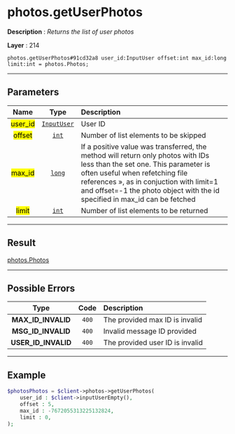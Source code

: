 # photos.getUserPhotos

**Description** : *Returns the list of user photos*

**Layer** : 214

```tl
photos.getUserPhotos#91cd32a8 user_id:InputUser offset:int max_id:long limit:int = photos.Photos;
```

---

## Parameters

| Name | Type | Description |
| :---: | :---: | :--- |
| <mark>user_id</mark> | [`InputUser`](type/InputUser) | User ID |
| <mark>offset</mark> | [`int`](type/int) | Number of list elements to be skipped |
| <mark>max_id</mark> | [`long`](type/long) | If a positive value was transferred, the method will return only photos with IDs less than the set one. This parameter is often useful when refetching file references », as in conjuction with limit=1 and offset=-1 the photo object with the id specified in max_id can be fetched |
| <mark>limit</mark> | [`int`](type/int) | Number of list elements to be returned |

---

## Result

[photos.Photos](type/photos.Photos)

---

## Possible Errors

| Type | Code | Description |
| :---: | :---: | :--- |
| **MAX_ID_INVALID** | `400` | The provided max ID is invalid |
| **MSG_ID_INVALID** | `400` | Invalid message ID provided |
| **USER_ID_INVALID** | `400` | The provided user ID is invalid |

---

## Example

```php
$photosPhotos = $client->photos->getUserPhotos(
	user_id : $client->inputUserEmpty(),
	offset : 5,
	max_id : -7672055313225132824,
	limit : 0,
);
```